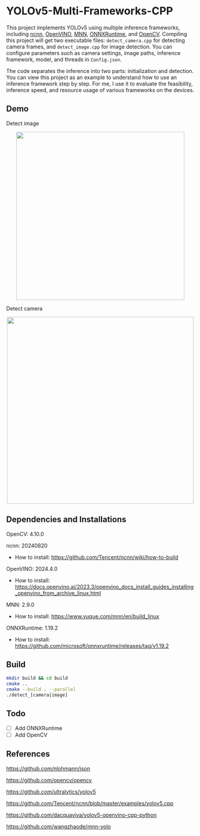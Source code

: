 # YOLOv5-Multi-Frameworks-CPP

This project implements YOLOv5 using multiple inference frameworks, including [ncnn](https://github.com/Tencent/ncnn), [OpenVINO](https://github.com/openvinotoolkit/openvino), [MNN](https://github.com/alibaba/MNN), [ONNXRuntime](https://github.com/microsoft/onnxruntime), and [OpenCV](https://github.com/opencv/opencv). Compiling this project will get two executable files: `detect_camera.cpp` for detecting camera frames, and `detect_image.cpp` for image detection. You can configure parameters such as camera settings, image paths, inference framework, model, and threads in `Config.json`.

The code separates the inference into two parts: initialization and detection. You can view this project as an example to understand how to use an inference framework step by step. For me, I use it to evaluate the feasibility, inference speed, and resource usage of various frameworks on the devices.

## Demo

Detect image

<p align="center">
  <img src="https://cdn.jsdelivr.net/gh/Avafly/ImageHostingService@master/uPic/SCR-20241007-ruzqq.jpg" width = "450">
</p>

Detect camera

<p align="center">
  <img src="https://cdn.jsdelivr.net/gh/Avafly/ImageHostingService@master/uPic/SCR-20241007-ruzq.png" width="500">
</p>

## Dependencies and Installations

OpenCV: 4.10.0

ncnn: 20240820

- How to install: https://github.com/Tencent/ncnn/wiki/how-to-build

OpenVINO: 2024.4.0

- How to install: https://docs.openvino.ai/2023.3/openvino_docs_install_guides_installing_openvino_from_archive_linux.html

MNN: 2.9.0

- How to install: https://www.yuque.com/mnn/en/build_linux

ONNXRuntime: 1.19.2

* How to install: https://github.com/microsoft/onnxruntime/releases/tag/v1.19.2

## Build

```bash
mkdir build && cd build
cmake ..
cmake --build . --parallel
./detect_[camera|image]
```

## Todo

- [ ] Add ONNXRuntime
- [ ] Add OpenCV

## References

https://github.com/nlohmann/json

https://github.com/opencv/opencv

https://github.com/ultralytics/yolov5

https://github.com/Tencent/ncnn/blob/master/examples/yolov5.cpp

https://github.com/dacquaviva/yolov5-openvino-cpp-python

https://github.com/wangzhaode/mnn-yolo
